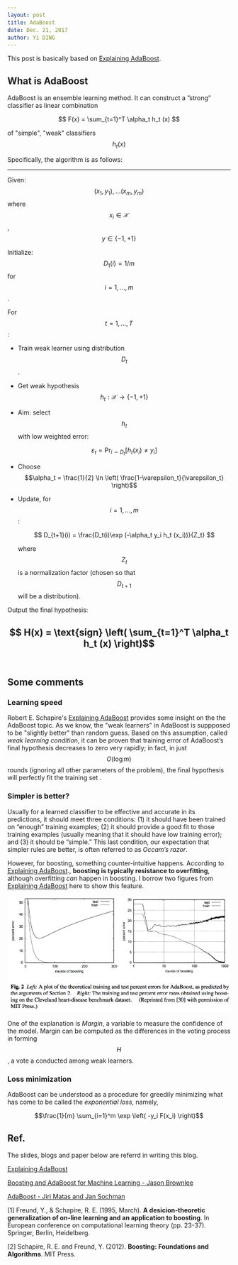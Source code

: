 ```yaml
---
layout: post
title: AdaBoost
date: Dec. 21, 2017
author: Yi DING
---
```


[comment]: # "Some contents about AdaBoost and maybe GBDT"

This post is basically based on [Explaining AdaBoost](http://rob.schapire.net/papers/explaining-adaboost.pdf).

## What is AdaBoost

AdaBoost is an ensemble learning method. It can construct a ”strong” classifier as linear combination

$$ F(x) = \sum_{t=1}^T \alpha_t h_t (x) $$

of "simple", "weak" classifiers $$h_t (x)$$

Specifically, the algorithm is as follows:

----
Given: $$(x_1, y_1),...(x_m,y_m)$$ where $$x_i \in \mathscr X$$, $$y\in\{-1,+1\}$$

Initialize: $$D_1(i)=1/m$$ for $$i=1,...,m$$.

For $$t=1,...,T$$:

* Train weak learner using distribution $$D_t$$.
* Get weak hypothesis $$h_t : \mathscr X \to \{-1, +1\}$$
* Aim: select $$h_t$$ with low weighted error:
  
    $$ \varepsilon_t = \text{Pr}_{i\sim D_t} [h_t(x_i)\ne y_i] $$
* Choose $$\alpha_t = \frac{1}{2} \ln \left( \frac{1-\varepsilon_t}{\varepsilon_t} \right)$$
* Update, for $$i=1,...,m$$:

    $$ D_{t+1}(i) = \frac{D_t(i)\exp (-\alpha_t y_i h_t (x_i))}{Z_t} $$
    
    where $$Z_t$$ is a normalization factor (chosen so that $$D_{t+1}$$ will be a distribution).
    

Output the final hypothesis:

$$ H(x) = \text{sign} \left( \sum_{t=1}^T \alpha_t h_t (x) \right)$$
​    
----

## Some comments

### Learning speed
Robert E. Schapire's [Explaining AdaBoost](http://rob.schapire.net/papers/explaining-adaboost.pdf) provides some insight on the the AdaBoost topic. As we know, the "weak learners" in AdaBoost is suppposed to be "slightly better" than random guess. Based on this assumption, called *weak learning condition*, it can be proven that training error of AdaBoost’s final hypothesis decreases to zero very rapidly; in fact, in just $$O(\log m)$$ rounds (ignoring all other parameters of the problem), the final hypothesis will perfectly fit the training set .

### Simpler is better?
Usually for a learned classifier to be effective and accurate in its predictions, it should meet three conditions: (1) it should have been trained on “enough” training examples; (2) it should provide a good fit to those training examples (usually meaning that it should have low training error); and (3) it should be “simple.” This last condition, our expectation that simpler rules are better, is often referred to as *Occam’s razor*.

However, for boosting, something counter-intuitive happens. According to [Explaining AdaBoost](http://rob.schapire.net/papers/explaining-adaboost.pdf)., **boosting is typically resistance to overfitting**, although overfitting *can* happen in boosting. I borrow two figures from [Explaining AdaBoost](http://rob.schapire.net/papers/explaining-adaboost.pdf) here to show this feature.

<p align = "center">
<img src="figures/boosting-overfitting.png"  alt="boosting overfitting">
</p>


One of the explanation is *Margin*, a variable to measure the confidence of the model. Margin can be computed as the differences in the voting process in forming $$H$$, a vote a conducted among weak learners. 

###  Loss minimization
AdaBoost can be understood as a procedure for greedily minimizing what has come to be called the *exponential loss*, namely,

$$\frac{1}{m} \sum_{i=1}^m \exp \left( -y_i F(x_i) \right)$$

## Ref.
The slides, blogs and paper below are referrd in writing this blog.

[Explaining AdaBoost](http://rob.schapire.net/papers/explaining-adaboost.pdf)

[Boosting and AdaBoost for Machine Learning - Jason Brownlee](https://machinelearningmastery.com/boosting-and-adaboost-for-machine-learning/)

[AdaBoost - Jiri Matas and Jan Sochman](http://www.robots.ox.ac.uk/~az/lectures/cv/adaboost_matas.pdf)

[1] Freund, Y., & Schapire, R. E. (1995, March). **A desicion-theoretic generalization of on-line learning and an application to boosting**. In European conference on computational learning theory (pp. 23-37). Springer, Berlin, Heidelberg.

[2] Schapire, R. E. and Freund, Y. (2012). **Boosting: Foundations and Algorithms**. MIT Press.